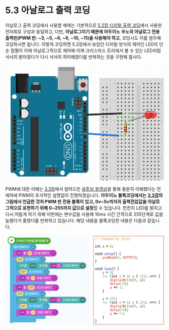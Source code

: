 # 5.3 아날로그 출력 코딩

아날로그 출력 코딩에서 사용할 예제는 기본적으로 [5.2장 디지털 출력 코딩](digital_input.md)에서 사용한 전자회로 구성과 동일하고, 다만, **아날로그이기 때문에 아두이노 우노의 아날로그 전용 출력핀\(PWM 핀: ~3, ~5, ~6, ~9, ~10, ~11\)을 사용해야 하고**, 코딩시도 이를 염두해 코딩하시면 됩니다. 이렇게 코딩하면 5.2장에서 보았던 디지털 방식의 제어인 LED의 단순 점멸이 이제 아날로그적으로 제어해 이제 크리스마스 트리에서 볼 수 있는 LED처럼 서서히 밝아졌다가 다시 서서히 희미해졌다를 반복하는 것을 구현해 봅시다.

![](../.gitbook/assets/image%20%2827%29.png)

PWM에 대한 이해는 [3.3장](../coding_start/4.1.md#analog-output)에서 알려드린 [유투브 동영상](https://www.youtube.com/watch?v=yhpk4V9w-ZM)을 통해 충분히 이해했다는 전제하에 PWM의 추가적인 설명없이 진행하겠습니다. **아두이노 블록코딩에서는** [**3.3장**](../coding_start/4.1.md#analog-output)**의 그림에서 언급한 것처 PWM 핀 전용 블록이 있고, 0v~5v까지의 출력전압값을 아날로그적으로 표현하기 위해 0~255까지 값으로 설정**할 수 있습니다. 천천히 LED를 밝히고 다시 어둡게 하기 위해 이번에는 변수값을 사용해 10ms 시간 간격으로 255단계로 값을 높혔다가 줄였다를 반복하고 있습니다. 해당 내용을 블록코딩한 내용은 다음과 같습니다. 

![](../.gitbook/assets/image%20%2825%29.png)



